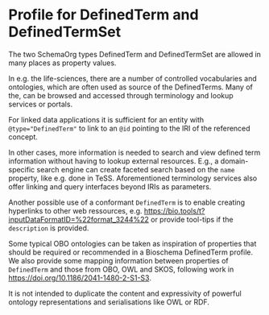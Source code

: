 # Profile for DefinedTerm and DefinedTermSet

The two SchemaOrg types DefinedTerm and DefinedTermSet
are allowed in many places as property values.

In e.g. the life-sciences, there are a number of controlled vocabularies
and ontologies, which are often used as source of the DefinedTerms.
Many of the, can be browsed and accessed through terminology and lookup services or portals.

For linked data applications it is sufficient for an entity
with `@type="DefinedTerm"` to link to an `@id` pointing to the IRI
of the referenced concept.

In other cases, more information is needed to search and view defined term information
without having to lookup external resources. E.g., a domain-specific search engine
can create faceted search based on the `name` property, like e.g. done in TeSS.
Aforementioned terminology services also offer linking and query interfaces
beyond IRIs as parameters.

Another possible use of a conformant `DefinedTerm`
is to enable creating hyperlinks to other web ressources, e.g.
https://bio.tools/t?inputDataFormatID=%22format_3244%22
or provide tool-tips if the `description` is provided.

Some typical OBO ontologies can be taken as inspiration of properties that should be
required or recommended in a Bioschema DefinedTerm profile. We also provide
some mapping information between properties of `DefinedTerm`
and those from OBO, OWL and SKOS, following work in https://doi.org/10.1186/2041-1480-2-S1-S3.

It is not intended to duplicate the content and expressivity
of powerful ontology representations and serialisations like OWL or RDF.
